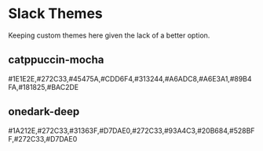 # Slack Themes

Keeping custom themes here given the lack of a better option.

## catppuccin-mocha

#1E1E2E,#272C33,#45475A,#CDD6F4,#313244,#A6ADC8,#A6E3A1,#89B4FA,#181825,#BAC2DE

## onedark-deep

#1A212E,#272C33,#31363F,#D7DAE0,#272C33,#93A4C3,#20B684,#528BFF,#272C33,#D7DAE0

